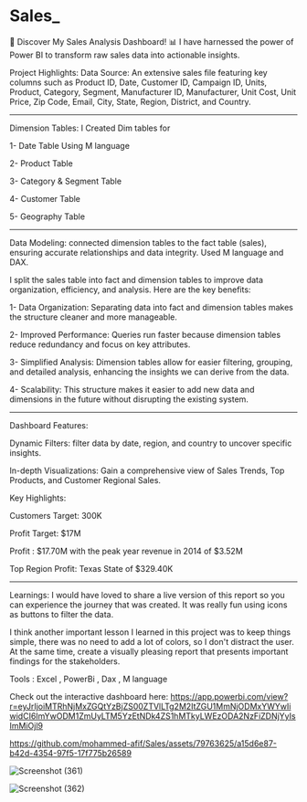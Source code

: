 # Sales_

🚀 Discover My Sales Analysis Dashboard! 📊
I have harnessed the power of Power BI to transform raw sales data into actionable insights.

Project Highlights:
Data Source: An extensive sales file featuring key columns such as Product ID, Date, Customer ID, Campaign ID, Units, Product, Category, Segment, Manufacturer ID, Manufacturer, Unit Cost, Unit Price, Zip Code, Email, City, State, Region, District, and Country.

------------------------------------------------------------------------------------------------------------------

Dimension Tables: I Created Dim tables for

 1- Date Table Using M language
 
 2- Product Table
 
 3- Category & Segment Table
 
 4- Customer Table
 
 5- Geography Table
 
------------------------------------------------------------------------------------------------------------------

Data Modeling: connected dimension tables to the fact table (sales), ensuring accurate relationships and data integrity. Used M language and DAX.

I split the sales table into fact and dimension tables to improve data organization, efficiency, and analysis. Here are the key benefits:

1- Data Organization: Separating data into fact and dimension tables makes the structure cleaner and more manageable.

2- Improved Performance: Queries run faster because dimension tables reduce redundancy and focus on key attributes.

3- Simplified Analysis: Dimension tables allow for easier filtering, grouping, and detailed analysis, enhancing the insights we can derive from the data.

4- Scalability: This structure makes it easier to add new data and dimensions in the future without disrupting the existing system.

------------------------------------------------------------------------------------------------------------------

Dashboard Features:

Dynamic Filters: filter data by date, region, and country to uncover specific insights.

In-depth Visualizations: Gain a comprehensive view of Sales Trends, Top Products, and Customer Regional Sales.

Key Highlights:

Customers Target: 300K

Profit Target: $17M

Profit : $17.70M with the peak year revenue in 2014 of $3.52M

Top Region Profit: Texas State of $329.40K

------------------------------------------------------------------------------------------------------------------

Learnings:
I would have loved to share a live version of this report so you can experience the journey that was created. It was really fun using icons as buttons to filter the data.

I think another important lesson I learned in this project was to keep things simple, there was no need to add a lot of colors, so I don't distract the user. At the same time, create a visually pleasing report that presents important findings for the stakeholders.

Tools : Excel , PowerBi , Dax , M language

Check out the interactive dashboard here: https://app.powerbi.com/view?r=eyJrIjoiMTRhNjMxZGQtYzBjZS00ZTVlLTg2M2ItZGU1MmNjODMxYWYwIiwidCI6ImYwODM1ZmUyLTM5YzEtNDk4ZS1hMTkyLWEzODA2NzFiZDNjYyIsImMiOjl9

https://github.com/mohammed-afif/Sales/assets/79763625/a15d6e87-b42d-4354-97f5-17f775b26589

![Screenshot (361)](https://github.com/mohammed-afif/Sales/assets/79763625/5069f16b-1957-4454-8636-230549061599)

![Screenshot (362)](https://github.com/mohammed-afif/Sales/assets/79763625/6a956ad4-4f2d-4c56-8ecc-65189fd29713)
